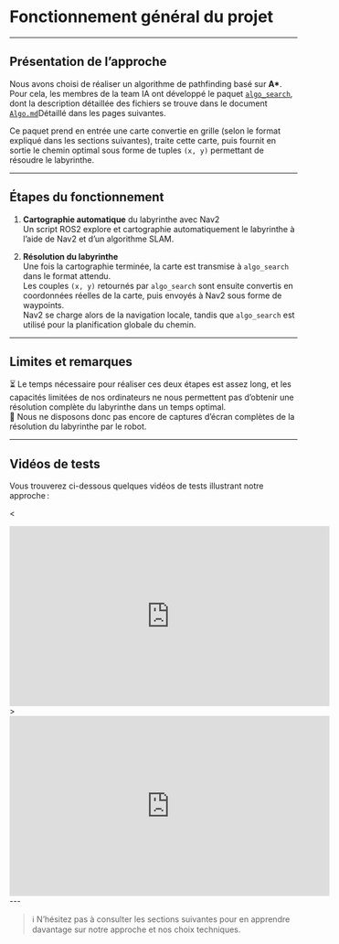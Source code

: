 # Fonctionnement général du projet

---

## Présentation de l’approche

Nous avons choisi de réaliser un algorithme de pathfinding basé sur **A\***. Pour cela, les membres de la team IA ont développé le paquet [`algo_search`](Documentation/semaine-3/IT/algo_search(1).zip), dont la description détaillée des fichiers se trouve dans le document [`Algo.md`](Algo.md)Détaillé dans les pages suivantes.

Ce paquet prend en entrée une carte convertie en grille (selon le format expliqué dans les sections suivantes), traite cette carte, puis fournit en sortie le chemin optimal sous forme de tuples `(x, y)` permettant de résoudre le labyrinthe.

---

## Étapes du fonctionnement

1. **Cartographie automatique** du labyrinthe avec Nav2  
   Un script ROS2 explore et cartographie automatiquement le labyrinthe à l’aide de Nav2 et d’un algorithme SLAM.

2. **Résolution du labyrinthe**  
   Une fois la cartographie terminée, la carte est transmise à `algo_search` dans le format attendu.  
   Les couples `(x, y)` retournés par `algo_search` sont ensuite convertis en coordonnées réelles de la carte, puis envoyés à Nav2 sous forme de waypoints.  
   Nav2 se charge alors de la navigation locale, tandis que `algo_search` est utilisé pour la planification globale du chemin.

---

## Limites et remarques

⏳ Le temps nécessaire pour réaliser ces deux étapes est assez long, et les capacités limitées de nos ordinateurs ne nous permettent pas d’obtenir une résolution complète du labyrinthe dans un temps optimal.  
📸 Nous ne disposons donc pas encore de captures d’écran complètes de la résolution du labyrinthe par le robot.

---

## Vidéos de tests

Vous trouverez ci-dessous quelques vidéos de tests illustrant notre approche :


<
<iframe width="560" height="315" src="https://youtu.be/YuOMKYcWptI" frameborder="0" allowfullscreen></iframe>
>

<iframe width="560" height="315" src="https://youtu.be/0EAR1gDy_T8" frameborder="0" allowfullscreen></iframe>
---

> ℹ️ N’hésitez pas à consulter les sections suivantes pour en apprendre davantage sur notre approche et nos choix techniques.